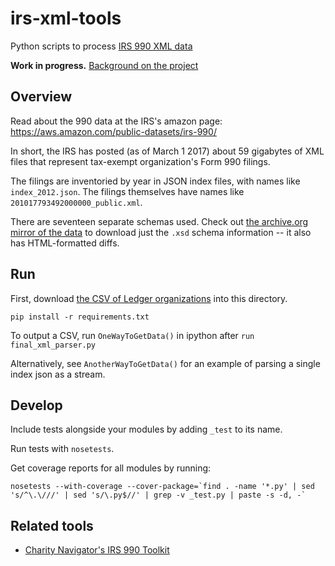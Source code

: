 # irs-xml-tools

Python scripts to process [IRS 990 XML data](https://aws.amazon.com/public-datasets/irs-990/)

**Work in progress.** [Background on the project](https://detriot.org/its-sort-of-a-big-data-irs-990-xml-data/)

## Overview

Read about the 990 data at the IRS's amazon page: https://aws.amazon.com/public-datasets/irs-990/

In short, the IRS has posted (as of March 1 2017) about 59 gigabytes of XML files that represent tax-exempt organization's Form 990 filings.

The filings are inventoried by year in JSON index files, with names like `index_2012.json`. The filings themselves have names like `201017793492000000_public.xml`.

There are seventeen separate schemas used. Check out [the archive.org mirror of the data](https://archive.org/download/IRS990-efile) to download just the `.xsd` schema information -- it also has HTML-formatted diffs.

## Run

First, download [the CSV of Ledger organizations](https://data.detroitledger.org/sites/default/files/organizations.csv) into this directory.

```
pip install -r requirements.txt
```

To output a CSV, run `OneWayToGetData()` in ipython after `run final_xml_parser.py`

Alternatively, see `AnotherWayToGetData()` for an example of parsing a single index json as a stream.

## Develop

Include tests alongside your modules by adding `_test` to its name.

Run tests with `nosetests`.

Get coverage reports for all modules by running:

```
nosetests --with-coverage --cover-package=`find . -name '*.py' | sed 's/^\.\///' | sed 's/\.py$//' | grep -v _test.py | paste -s -d, -`
```

## Related tools 

* [Charity Navigator's IRS 990 Toolkit](https://github.com/CharityNavigator/irs990)
